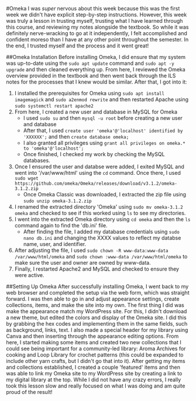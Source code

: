 #Omeka
I was *super* nervous about this week because this was the first week we didn't have explicit step-by-step instructions. However, this week was truly a lesson in trusting myself, trusting what I have learned through this course, and reviewing my notes alongside the textbook. So while it was definitely nerve-wracking to go at it independently, I felt accomplished and confident moreso than I have at any other point throughout the semester. In the end, I trusted myself and the process and it went great!

##Omeka Installation
Before installing Omeka, I did ensure that my system was up-to-date using the `sudo apt update` command and `sudo apt -y upgrade` and then cleaned everything up. From here, I reviewed the Omeka overview provided in the textbook and then went back through the ILS notes for the processes that I knew would be similar. After that, I got into it:
1. I installed the prerequisites for Omeka using `sudo apt install imagemagick` and `sudo a2enmod rewrite` and then restarted Apache using `sudo systemctl restart apache2`
2. From here, I created a new user and database in MySQL for Omeka
	- I used `sudo su` and then `mysql -u root` before creating a new user and database
	- After that, I used `create user 'omeka'@'localhost' identified by 'XXXXXX';` and then `create database omeka;` 
	- I also granted all privileges using `grant all privileges on omeka.* to 'omeka'@'localhost';` 
	- Once finished, I checked my work by checking the MySQL databases.
3. Once I ensured the user and databse were added, I exited MySQL and went into '/var/www/html' using the `cd` command. Once there, I used `sudo wget https://github.com/omeka/Omeka/releases/download/v3.1.2/omeka-3.1.2.zip`
	- Once Omeka Classic was  downloaded, I extracted the zip file using `sudo unzip omeka-3.1.2.zip`
4. I renamed the extracted directory 'Omeka' using `sudo mv omeka-3.1.2 omeka` and checked to see if this worked using `ls` to see my directories. 
5. I went into the extracted Omeka directory using `cd omeka` and then the `ls` command again to find the 'db.ini' file.
	- After finding the file, I added my database credentials using `sudo nano db.ini` and changing the XXXX values to reflect my databse name, user, and identifier. 
6. After adjusting the file, I used `sudo chown -R www-data:www-data /var/www/html/omeka` and `sudo chown :www-data /var/www/html/omeka` to make sure the user and owner are owned by www-data. 
7. Finally, I restarted Apache2 and MySQL and checked to ensure they were active.

##Setting Up Omeka
After successfully installing Omeka, I went back to my web browser and completed the setup via the web form, which was straight forward. I was then able to go in and adjust appearance settings, create collections, items, and make the site into my own. The first thing I did was make the appearance match my WordPress site. For this, I didn't download a new theme, but edited the colors and display of the Omeka site. I did this by grabbing the hex codes and implementing them in the same fields, such as background, links, text. I also made a special header for my library using Canva and then inserting through the appearance editing options. From here, I started making some items and created two new collections that I could see being important for a community-led library: Aroma Archives for cooking and Loop Library for crochet patterns (this could be expanded to include other yarn crafts, but I didn't go that into it). After getting my items and collections established, I created a couple 'featured' items and then was able to link my Omeka site to my WordPress site by creating a link to my digital library at the top. While I did not have any crazy errors, I really took this lesson slow and really focused on what I was doing and am quite proud of the result!

